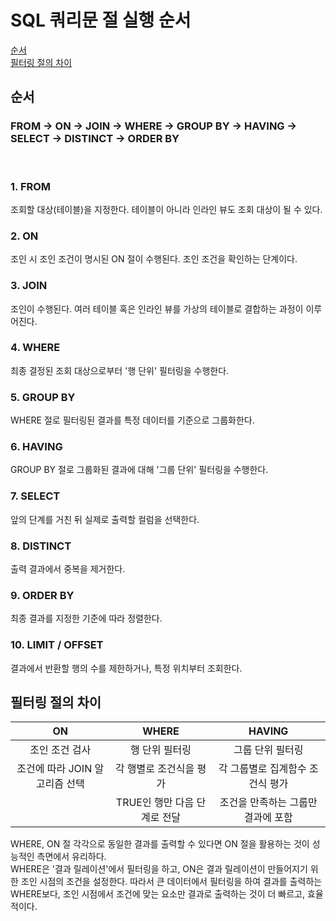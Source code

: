 # SQL 쿼리문 절 실행 순서

[순서](#순서) <br>
[필터링 절의 차이](#필터링-절의-차이)


## 순서
### FROM → ON → JOIN → WHERE → GROUP BY → HAVING → SELECT → DISTINCT → ORDER BY
<br>

### 1. FROM
조회할 대상(테이블)을 지정한다. 테이블이 아니라 인라인 뷰도 조회 대상이 될 수 있다.
### 2. ON
조인 시 조인 조건이 명시된 ON 절이 수행된다. 조인 조건을 확인하는 단계이다.
### 3. JOIN
조인이 수행된다. 여러 테이블 혹은 인라인 뷰를 가상의 테이블로 결합하는 과정이 이루어진다.
### 4. WHERE
최종 결정된 조회 대상으로부터 '행 단위' 필터링을 수행한다.
### 5. GROUP BY
WHERE 절로 필터링된 결과를 특정 데이터를 기준으로 그룹화한다.
### 6. HAVING
GROUP BY 절로 그룹화된 결과에 대해 '그룹 단위' 필터링을 수행한다.
### 7. SELECT
앞의 단계를 거친 뒤 실제로 출력할 컬럼을 선택한다.
### 8. DISTINCT
출력 결과에서 중복을 제거한다.
### 9. ORDER BY
최종 결과를 지정한 기준에 따라 정렬한다.
### 10. LIMIT / OFFSET
결과에서 반환할 행의 수를 제한하거나, 특정 위치부터 조회한다.


## 필터링 절의 차이
|ON|WHERE|HAVING|
|:--:|:--:|:--:|
|조인 조건 검사|행 단위 필터링|그룹 단위 필터링|
|조건에 따라 JOIN 알고리즘 선택|각 행별로 조건식을 평가|각 그룹별로 집계함수 조건식 평가|
| |TRUE인 행만 다음 단계로 전달|조건을 만족하는 그룹만 결과에 포함

WHERE, ON 절 각각으로 동일한 결과를 출력할 수 있다면 ON 절을 활용하는 것이 성능적인 측면에서 유리하다.<br>
WHERE은 '결과 릴레이션'에서 필터링을 하고, ON은 결과 릴레이션이 만들어지기 위한 조인 시점의 조건을 설정한다. 따라서 큰 데이터에서 필터링을 하여 결과를 출력하는 WHERE보다, 조인 시점에서 조건에 맞는 요소만 결과로 출력하는 것이 더 빠르고, 효율적이다.